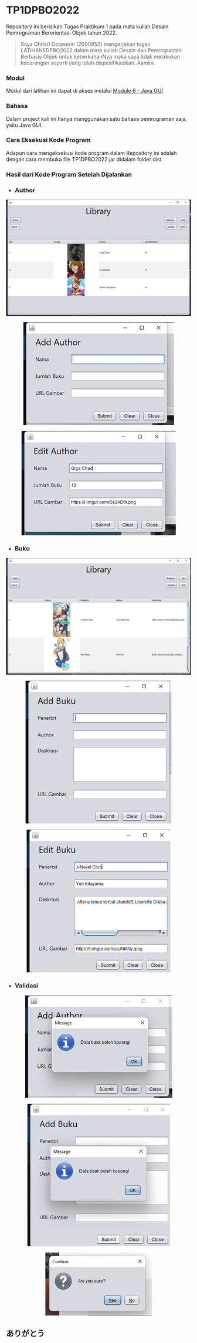 # TP1DPBO2022
Repository ini berisikan Tugas Praktikum 1 pada mata kuliah Desain Pemrograman Berorientasi Objek tahun 2022.

> Saya Ghifari Octaverin (2000952) mengerjakan tugas LATIHAN5DPBO2022 dalam mata kuliah Desain dan Pemrograman Berbasis Objek untuk keberkahanNya maka saya tidak melakukan kecurangan seperti yang telah dispesifikasikan. Aamiin.
### Modul

Modul dari latihan ini dapat di akses melalui [Module 6 - Java GUI](https://docs.google.com/document/d/1cHY-Z-zJoq-2iiZg5utyYNwRMvUgbOfz/edit)

### Bahasa

Dalam project kali ini hanya menggunakan satu bahasa pemrograman saja, yaitu Java GUI.

### Cara Eksekusi Kode Program

Adapun cara mengeksekusi kode program dalam Repository ini adalah dengan cara membuka file TP1DPBO2022.jar didalam folder dist.

### Hasil dari Kode Program Setelah Dijalankan

- ### Author
<p align="center">
  <img src="https://github.com/ghifari21/TP1DPBO2022/blob/a0231653186a294a15eb25a16755c069484b388d/Screenshot/TampilanAuthor.png" alt="TampilanAuthor"/>
</p>
<p align="center">
  <img src="https://github.com/ghifari21/TP1DPBO2022/blob/a0231653186a294a15eb25a16755c069484b388d/Screenshot/TampilanAddAuthor.png" alt="TampilanAuthor"/>
</p>
<p align="center">
  <img src="https://github.com/ghifari21/TP1DPBO2022/blob/a0231653186a294a15eb25a16755c069484b388d/Screenshot/TampilanEditAuthor.png" alt="TampilanAuthor"/>
</p>

- ### Buku
<p align="center">
  <img src="https://github.com/ghifari21/TP1DPBO2022/blob/a0231653186a294a15eb25a16755c069484b388d/Screenshot/TampilanBuku.png" alt="TampilanBuku"/>
</p>
<p align="center">
  <img src="https://github.com/ghifari21/TP1DPBO2022/blob/a0231653186a294a15eb25a16755c069484b388d/Screenshot/TampilanAddBuku.png" alt="TampilanBuku"/>
</p>
<p align="center">
  <img src="https://github.com/ghifari21/TP1DPBO2022/blob/a0231653186a294a15eb25a16755c069484b388d/Screenshot/TampilanEditBuku.png" alt="TampilanBuku"/>
</p>

- ### Validasi
<p align="center">
  <img src="https://github.com/ghifari21/TP1DPBO2022/blob/a0231653186a294a15eb25a16755c069484b388d/Screenshot/ValidasiAddAuthor.png" alt="Validasi"/>
</p>
<p align="center">
  <img src="https://github.com/ghifari21/TP1DPBO2022/blob/2af3f7f8b60a5e064e61d83ae3658f8f947212b0/Screenshot/ValidasiAddBuku.png" alt="Validasi"/>
</p>
<p align="center">
  <img src="https://github.com/ghifari21/TP1DPBO2022/blob/a0231653186a294a15eb25a16755c069484b388d/Screenshot/ValidasiDelete.png" alt="Validasi"/>
</p>

## ありがとう